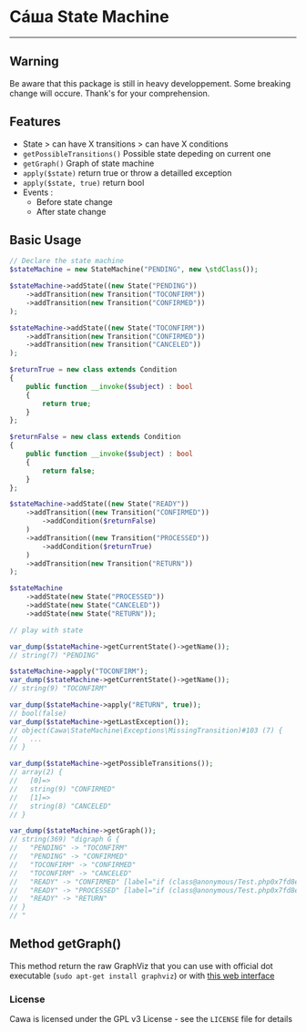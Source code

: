 # Сáша State Machine
-----

## Warning
Be aware that this package is still in heavy developpement.
Some breaking change will occure. Thank's for your comprehension.

## Features
* State > can have X transitions > can have X conditions
* `getPossibleTransitions()` Possible state depeding on current one
* `getGraph()` Graph of state machine
* `apply($state)` return true or throw a detailled exception 
* `apply($state, true)` return bool
* Events : 
  * Before state change
  * After state change 

## Basic Usage

```php
// Declare the state machine 
$stateMachine = new StateMachine("PENDING", new \stdClass());

$stateMachine->addState((new State("PENDING"))
    ->addTransition(new Transition("TOCONFIRM"))
    ->addTransition(new Transition("CONFIRMED"))
);

$stateMachine->addState((new State("TOCONFIRM"))
    ->addTransition(new Transition("CONFIRMED"))
    ->addTransition(new Transition("CANCELED"))
);

$returnTrue = new class extends Condition
{
    public function __invoke($subject) : bool
    {
        return true;
    }
};

$returnFalse = new class extends Condition
{
    public function __invoke($subject) : bool
    {
        return false;
    }
};

$stateMachine->addState((new State("READY"))
    ->addTransition((new Transition("CONFIRMED"))
        ->addCondition($returnFalse)
    )
    ->addTransition((new Transition("PROCESSED"))
        ->addCondition($returnTrue)
    )
    ->addTransition(new Transition("RETURN"))
);

$stateMachine
    ->addState(new State("PROCESSED"))
    ->addState(new State("CANCELED"))
    ->addState(new State("RETURN"));

// play with state

var_dump($stateMachine->getCurrentState()->getName());
// string(7) "PENDING"

$stateMachine->apply("TOCONFIRM");
var_dump($stateMachine->getCurrentState()->getName());
// string(9) "TOCONFIRM"

var_dump($stateMachine->apply("RETURN", true));
// bool(false)
var_dump($stateMachine->getLastException());
// object(Cawa\StateMachine\Exceptions\MissingTransition)#103 (7) {
//   ...
// }

var_dump($stateMachine->getPossibleTransitions());
// array(2) {
//   [0]=>
//   string(9) "CONFIRMED"
//   [1]=>
//   string(8) "CANCELED"
// }

var_dump($stateMachine->getGraph());
// string(369) "digraph G {
//   "PENDING" -> "TOCONFIRM"
//   "PENDING" -> "CONFIRMED"
//   "TOCONFIRM" -> "CONFIRMED"
//   "TOCONFIRM" -> "CANCELED"
//   "READY" -> "CONFIRMED" [label="if (class@anonymous/Test.php0x7fd8eb47c50a)"]
//   "READY" -> "PROCESSED" [label="if (class@anonymous/Test.php0x7fd8eb47c451)"]
//   "READY" -> "RETURN"
// }
// "
```

## Method getGraph()

This method return the raw GraphViz that you can use with official dot executable (`sudo apt-get install graphviz`) or with [this web interface](https://mdaines.github.io/viz.js/)

### License

Cawa is licensed under the GPL v3 License - see the `LICENSE` file for details
